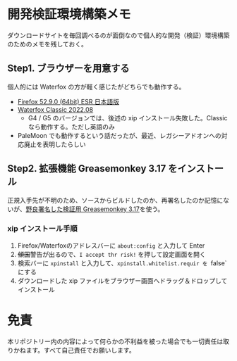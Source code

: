 # 開発検証環境構築メモ
ダウンロードサイトを毎回調べるのが面倒なので個人的な開発（検証）環境構築のためのメモを残しておく。

## Step1. ブラウザーを用意する
個人的には Waterfox の方が軽く感じたがどちらでも動作する。

- [Firefox 52.9.0 (64bit) ESR 日本語版](https://ftp.mozilla.org/pub/firefox/releases/52.9.0esr/win64/ja/)
- [Waterfox Classic 2022.08](https://github.com/WaterfoxCo/Waterfox-Classic/releases/tag/2022.08-classic)
    - G4 / G5 のバージョンでは、後述の xip インストール失敗した。Classic なら動作する。ただし英語のみ
- PaleMoon でも動作するという話だったが、最近、レガシーアドオンへの対応廃止を表明したらしい

## Step2. 拡張機能 Greasemonkey 3.17 をインストール
正規入手先が不明のため、ソースからビルドしたのか、再署名したのか記憶にないが、[野良署名した検証用 Greasemonkey 3.17](../Sample/my-greasemonkey-317.xpi)を使う。

### xip インストール手順
1. Firefox/Waterfoxのアドレスバーに `about:config` と入力して Enter
1. ~~傾国~~警告が出るので、`I accept thr risk!` を押して設定画面を開く
1. 検索バーに `xpinstall` と入力して、`xpinstall.whitelist.requir を `false` にする
1. ダウンロードした xip ファイルをブラウザー画面へドラッグ＆ドロップしてインストール

# 免責
本リポジトリー内の内容によって何らかの不利益を被った場合でも一切責任は取りかねます。すべて自己責任でお願いします。
